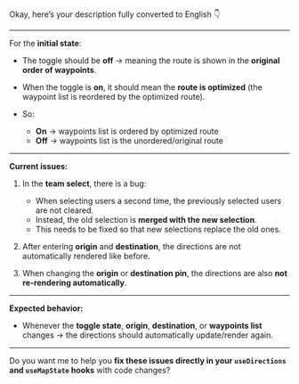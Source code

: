 Okay, here’s your description fully converted to English 👇

---

For the **initial state**:

* The toggle should be **off** → meaning the route is shown in the **original order of waypoints**.
* When the toggle is **on**, it should mean the **route is optimized** (the waypoint list is reordered by the optimized route).
* So:

  * **On** → waypoints list is ordered by optimized route
  * **Off** → waypoints list is the unordered/original route

---

**Current issues:**

1. In the **team select**, there is a bug:

   * When selecting users a second time, the previously selected users are not cleared.
   * Instead, the old selection is **merged with the new selection**.
   * This needs to be fixed so that new selections replace the old ones.

2. After entering **origin** and **destination**, the directions are not automatically rendered like before.

3. When changing the **origin** or **destination pin**, the directions are also **not re-rendering automatically**.

---

**Expected behavior:**

* Whenever the **toggle state**, **origin**, **destination**, or **waypoints list** changes → the directions should automatically update/render again.

---

Do you want me to help you **fix these issues directly in your `useDirections` and `useMapState` hooks** with code changes?
